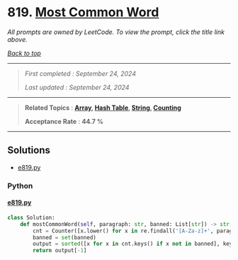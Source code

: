 # 819. [Most Common Word](<https://leetcode.com/problems/most-common-word>)

*All prompts are owned by LeetCode. To view the prompt, click the title link above.*

*[Back to top](<../README.md>)*

------

> *First completed : September 24, 2024*
>
> *Last updated : September 24, 2024*

------

> **Related Topics** : **[Array](<by_topic/Array.md>), [Hash Table](<by_topic/Hash Table.md>), [String](<by_topic/String.md>), [Counting](<by_topic/Counting.md>)**
>
> **Acceptance Rate** : **44.7 %**

------

## Solutions

- [e819.py](<../my-submissions/e819.py>)
### Python
#### [e819.py](<../my-submissions/e819.py>)
```Python
class Solution:
    def mostCommonWord(self, paragraph: str, banned: List[str]) -> str:
        cnt = Counter([x.lower() for x in re.findall('[A-Za-z]+', paragraph)])
        banned = set(banned)
        output = sorted([x for x in cnt.keys() if x not in banned], key=lambda x: cnt[x])
        return output[-1]

```

